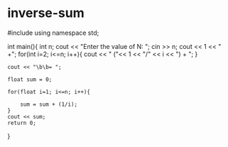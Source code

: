 # inverse-sum

#include <iostream>
using namespace std;


int main(){
    int n;
    cout << "Enter the value of N: ";
    cin >> n;
    cout << 1 << " +";
    for(int i=2; i<=n; i++){
        cout << " ("<< 1 << "/" << i << ") + ";
    }

    cout << "\b\b= ";

    float sum = 0;

    for(float i=1; i<=n; i++){

        sum = sum + (1/i);
    }
    cout << sum;
    return 0;
}
